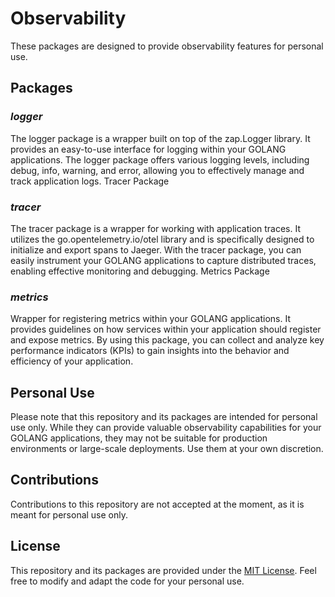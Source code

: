 # Observability

These packages are designed to provide observability features for personal use.

## Packages

### _logger_

The logger package is a wrapper built on top of the zap.Logger library. It provides an easy-to-use interface for logging within your GOLANG applications. The logger package offers various logging levels, including debug, info, warning, and error, allowing you to effectively manage and track application logs.
Tracer Package

### _tracer_

The tracer package is a wrapper for working with application traces. It utilizes the go.opentelemetry.io/otel library and is specifically designed to initialize and export spans to Jaeger. With the tracer package, you can easily instrument your GOLANG applications to capture distributed traces, enabling effective monitoring and debugging.
Metrics Package

### _metrics_
 
Wrapper for registering metrics within your GOLANG applications. It provides guidelines on how services within your application should register and expose metrics. By using this package, you can collect and analyze key performance indicators (KPIs) to gain insights into the behavior and efficiency of your application.


## Personal Use

Please note that this repository and its packages are intended for personal use only. While they can provide valuable observability capabilities for your GOLANG applications, they may not be suitable for production environments or large-scale deployments. Use them at your own discretion.

## Contributions

Contributions to this repository are not accepted at the moment, as it is meant for personal use only.

## License

This repository and its packages are provided under the [MIT License](LICENSE). Feel free to modify and adapt the code for your personal use.